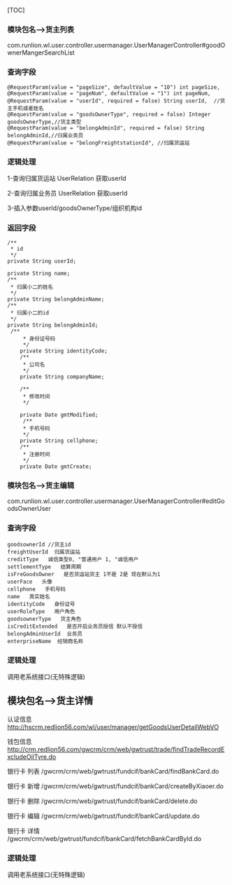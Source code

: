 

[TOC]



### 模块包名-->货主列表

com.runlion.wl.user.controller.usermanager.UserManagerController#goodOwnerMangerSearchList

### 查询字段

```
@RequestParam(value = "pageSize", defaultValue = "10") int pageSize,
@RequestParam(value = "pageNum", defaultValue = "1") int pageNum,
@RequestParam(value = "userId", required = false) String userId,  //货主手机或者姓名
@RequestParam(value = "goodsOwnerType", required = false) Integer goodsOwnerType,//货主类型
@RequestParam(value = "belongAdminId", required = false) String belongAdminId,//归属业务员
@RequestParam(value = "belongFreightstationId", //归属货运站
```

### 逻辑处理

1-查询归属货运站  UserRelation  获取userId

2-查询归属业务员 UserRelation  获取userId

3-插入参数userId/goodsOwnerType/组织机构id

### 返回字段

```
/**
 * id
 */
private String userId;

private String name;
/**
 * 归属小二的姓名
 */
private String belongAdminName;
/**
 * 归属小二的id
 */
private String belongAdminId;
 /**
     * 身份证号码
     */
    private String identityCode;
    /**
     * 公司名
     */
    private String companyName;

    /**
     * 修改时间
     */

    private Date gmtModified;
     /**
     * 手机号码
     */
    private String cellphone;
    /**
     * 注册时间
     */
    private Date gmtCreate;
```

### 模块包名-->货主编辑

com.runlion.wl.user.controller.usermanager.UserManagerController#editGoodsOwnerUser

### 查询字段

```
goodsownerId //货主id
freightUserId  归属货运站
creditType   诚信类型0, "普通用户 1, "诚信用户
settlementType   结算周期
isFreGoodsOwner   是否货运站货主 1不是 2是 现在默认为1
userFace   头像
cellphone   手机号码
name   真实姓名
identityCode   身份证号
userRoleType   用户角色
goodsownerType   货主角色
isCreditExtended   是否开启业务员授信 默认不授信
belongAdminUserId  业务员
enterpriseName  经销商名称
```

### 逻辑处理

调用老系统接口(无特殊逻辑)





## 模块包名-->货主详情

认证信息  http://hscrm.redlion56.com/wl/user/manager/getGoodsUserDetailWebVO

钱包信息 http://crm.redlion56.com/gwcrm/crm/web/gwtrust/trade/findTradeRecordExcludeOilTyre.do

银行卡  列表 /gwcrm/crm/web/gwtrust/fundcif/bankCard/findBankCard.do

银行卡  新增  /gwcrm/crm/web/gwtrust/fundcif/bankCard/createByXiaoer.do

银行卡  删除  /gwcrm/crm/web/gwtrust/fundcif/bankCard/delete.do

银行卡  编辑 /gwcrm/crm/web/gwtrust/fundcif/bankCard/update.do

银行卡  详情 /gwcrm/crm/web/gwtrust/fundcif/bankCard/fetchBankCardById.do

### 逻辑处理

调用老系统接口(无特殊逻辑)